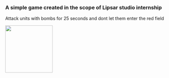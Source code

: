 ### A simple game created in the scope of Lipsar studio internship

Attack units with bombs for 25 seconds and dont let them enter the red field

<img width="150"  src="https://user-images.githubusercontent.com/69918609/120075285-569bf700-c0a9-11eb-8432-1e54d096c692.png"/>
